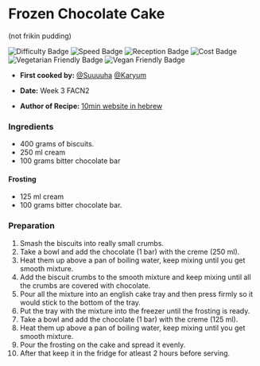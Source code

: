 # Frozen Chocolate Cake
(not frikin pudding)

![Difficulty Badge](https://img.shields.io/badge/Difficulty-10%25-brightgreen.svg)
![Speed Badge](https://img.shields.io/badge/Speed-10min-brightgreen.svg)
![Reception Badge](https://img.shields.io/badge/Reception-Very%20Positive-brightgreen.svg)
![Cost Badge](https://img.shields.io/badge/Cost-Very%20Cheap-brightgreen.svg)
![Vegetarian Friendly Badge](https://img.shields.io/badge/Vegetarian-True-brightgreen.svg)
![Vegan Friendly Badge](https://img.shields.io/badge/Vegan-False-red.svg)

+ **First cooked by:**
[@Suuuuha](https://github.com/suuuuha)
[@Karyum](https://github.com/karyum)

+ **Date:** Week 3 FACN2
+ **Author of Recipe:**
[10min website in hebrew](http://www.10dakot.co.il/%D7%A2%D7%95%D7%92%D7%AA-%D7%9B%D7%93%D7%95%D7%A8%D7%99-%D7%A9%D7%95%D7%A7%D7%95%D7%9C%D7%93/)

### Ingredients
- 400 grams of biscuits.
- 250 ml cream
- 100 grams bitter chocolate bar
#### Frosting
- 125 ml cream
- 100 grams bitter chocolate bar.

### Preparation

1. Smash the biscuits into really small crumbs.
2. Take a bowl and add the chocolate (1 bar) with the creme (250 ml).
3. Heat them up above a pan of boiling water, keep mixing until you get smooth mixture.
4. Add the biscuit crumbs to the smooth mixture and keep mixing until all the crumbs are covered with chocolate.
5. Pour all the mixture into an english cake tray and then press firmly so it would stick to the bottom of the tray.
6. Put the tray with the mixture into the freezer until the frosting is ready.
7. Take a bowl and add the chocolate (1 bar) with the creme (125 ml).
8. Heat them up above a pan of boiling water, keep mixing until you get smooth mixture.
9. Pour the frosting on the cake and spread it evenly.
10. After that keep it in the fridge for atleast 2 hours before serving.  
